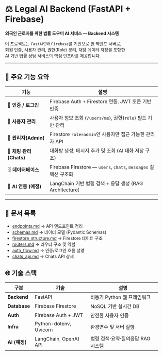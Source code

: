 # ⚖️ Legal AI Backend (FastAPI + Firebase)

**외국인 근로자를 위한 법률 도우미 AI 서비스 — Backend 시스템**

이 프로젝트는 `FastAPI`와 `Firebase`를 기반으로 한 백엔드 서버로,  
회원 인증, 사용자 관리, 권한(Role) 분리, 채팅 데이터 저장을 포함한  
AI 기반 법률 상담 서비스의 핵심 인프라를 제공합니다.

---

## 🧱 주요 기능 요약

| 기능 | 설명 |
|------|------|
| 🔐 **인증 / 로그인** | Firebase Auth + Firestore 연동, JWT 토큰 기반 인증 |
| 👤 **사용자 관리** | 사용자 정보 조회 (`/users/me`), 권한(`role`) 필드 기반 관리 |
| 👑 **관리자(Admin)** | Firestore `role=admin`인 사용자만 접근 가능한 관리자 API |
| 💬 **채팅 관리 (Chats)** | 대화방 생성, 메시지 추가 및 조회 (AI 대화 저장 구조) |
| 🗄️ **데이터베이스** | Firebase Firestore — `users`, `chats`, `messages` 컬렉션 구조화 |
| 🧠 **AI 연동 (예정)** | LangChain 기반 법령 검색 + 응답 생성 (RAG Architecture) |

---


## 📂 문서 목록
- [endpoints.md](./endpoints.md) → API 엔드포인트 정리
- [schemas.md](./schemas.md) → 데이터 모델 (Pydantic Schemas)
- [firestore_structure.md](./firestore_structure.md) → Firestore 데이터 구조
- [routers.md](./routers.md) → 라우터 구조 및 역할
- [auth_flow.md](./auth_flow.md) → 인증/로그인 흐름 설명
- [chats_api.md](./chats_api.md) → Chats API 상세

## 🌐 기술 스택
| 구분           | 기술                     | 설명                    |
| ------------ | ---------------------- | --------------------- |
| **Backend**  | FastAPI                | 비동기 Python 웹 프레임워크    |
| **Database** | Firebase Firestore     | NoSQL 기반 실시간 DB       |
| **Auth**     | Firebase Auth + JWT    | 안전한 사용자 인증            |
| **Infra**    | Python-dotenv, Uvicorn | 환경변수 및 서버 실행          |
| **AI (예정)**  | LangChain, OpenAI API  | 법령 검색·요약·질의응답 RAG 시스템 |
